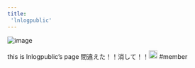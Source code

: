 ```yaml
---
title:
 'lnlogpublic'
---
```


![image](https://lh3.googleusercontent.com/a/ALm5wu2KdqZ496OHKtuXeSJeAJ7eBAU955Ra3i0iVxFs=s96-c#.png)

this is lnlogpublic’s page
間違えた！！消して！！<img src='https://scrapbox.io/api/pages/blu3mo-public/lnlogpublic/icon' alt='lnlogpublic.icon' height="19.5"/>
#member
